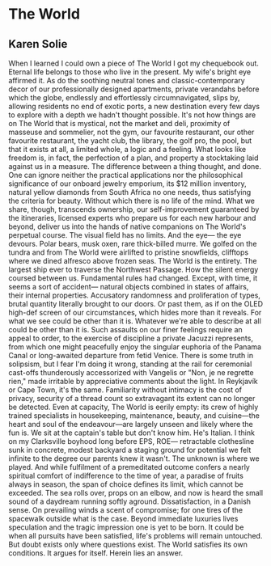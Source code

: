 # The World
## Karen Solie
When I learned I could own a piece of The World
I got my chequebook out. Eternal life belongs to those
who live in the present. My wife's bright eye affirmed it.
As do the soothing neutral tones and classic-contemporary
decor of our professionally designed apartments,
private verandahs before which the globe, endlessly
and effortlessly circumnavigated, slips by, allowing residents
no end of exotic ports, a new destination every few days
to explore with a depth we hadn't thought possible.
It's not how things are on The World that is mystical,
not the market and deli, proximity of masseuse
and sommelier, not the gym, our favourite restaurant,
our other favourite restaurant, the yacht club, the library,
the golf pro, the pool, but that it exists at all, a limited
whole, a logic and a feeling. What looks like freedom
is, in fact, the perfection of a plan, and property
a stocktaking laid against us in a measure. The difference
between a thing thought, and done. One can ignore neither
the practical applications nor the philosophical significance
of our onboard jewelry emporium, its $12 million inventory,
natural yellow diamonds from South Africa no one needs,
thus satisfying the criteria for beauty. Without which
there is no life of the mind. What we share, though, transcends
ownership, our self-improvement guaranteed
by the itineraries, licensed experts who prepare us
for each new harbour and beyond, deliver us into the hands
of native companions on The World's perpetual course.
The visual field has no limits. And the eye—
the eye devours. Polar bears, musk oxen, rare thick-billed
murre. We golfed on the tundra and from The World
were airlifted to pristine snowfields, clifftops where we dined
alfresco above frozen seas. The World is the entirety.
The largest ship ever to traverse the Northwest Passage.
How the silent energy coursed between us. Fundamental rules
had changed. Except, with time, it seems a sort of accident—
natural objects combined in states of affairs, their internal properties.
Accusatory randomness and proliferation
of types, brutal quantity literally brought to our doors.
Or past them, as if on the OLED high-def screen
of our circumstances, which hides more than it reveals.
For what we see could be other than it is.
Whatever we're able to describe at all could be other
than it is. Such assaults on our finer feelings require an appeal
to order, to the exercise of discipline a private Jacuzzi represents,
from which one might peacefully enjoy the singular euphoria
of the Panama Canal or long-awaited departure
from fetid Venice. There is some truth in solipsism, but I fear
I'm doing it wrong, standing at the rail for ceremonial cast-offs
thunderously accessorized with Vangelis or "Non, je ne regrette rien,"
made irritable by appreciative comments about the light.
In Reykjavík or Cape Town, it's the same. Familiarity
without intimacy is the cost of privacy, security
of a thread count so extravagant its extent can no longer
be detected. Even at capacity, The World is eerily empty:
its crew of highly trained specialists in housekeeping,
maintenance, beauty, and cuisine—the heart and soul
of the endeavour—are largely unseen and likely where the fun is.
We sit at the captain's table but don't know him. He's Italian.
I think on my Clarksville boyhood long before EPS, ROE—
retractable clothesline sunk in concrete, modest backyard
a staging ground for potential we felt infinite to the degree
our parents knew it wasn't. The unknown is where we played.
And while fulfilment of a premeditated outcome
confers a nearly spiritual comfort of indifference
to the time of year, a paradise of fruits always in season,
the span of choice defines its limit, which cannot be exceeded.
The sea rolls over, props on an elbow, and now is heard
the small sound of a daydream running softly aground.
Dissatisfaction, in a Danish sense. On prevailing winds a scent
of compromise; for one tires of the spacewalk outside
what is the case. Beyond immediate luxuries
lives speculation and the tragic impression one is yet
to be born. It could be when all pursuits have been satisfied,
life's problems will remain untouched. But doubt exists only
where questions exist. The World satisfies its own conditions.
It argues for itself. Herein lies an answer.